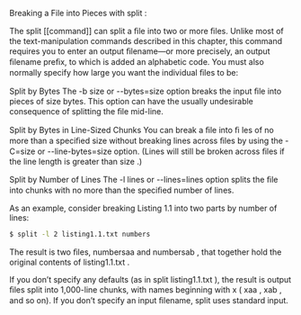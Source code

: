 
Breaking a File into Pieces with split :

The split [[command]] can split a ﬁle into two or more ﬁles. Unlike most of the text-manipulation commands described in this chapter, this command requires you to enter an output ﬁlename—or more precisely, an output ﬁlename preﬁx, to which is added an alphabetic code. You must also normally specify how large you want the individual ﬁles to be:

Split by Bytes The -b size or --bytes=size option breaks the input ﬁle into pieces of size bytes. This option can have the usually undesirable consequence of splitting the ﬁle
mid-line.

Split by Bytes in Line-Sized Chunks You can break a ﬁle into ﬁ les of no more than a speciﬁed size without breaking lines across ﬁles by using the -C=size or --line-bytes=size
option. (Lines will still be broken across ﬁles if the line length is greater than size .)

Split by Number of Lines The -l lines or --lines=lines option splits the ﬁle into chunks with no more than the speciﬁed number of lines.

As an example, consider breaking Listing 1.1 into two parts by number of lines:
```bash
$ split -l 2 listing1.1.txt numbers
```


The result is two ﬁles, numbersaa and numbersab , that together hold the original contents of listing1.1.txt .

If you don’t specify any defaults (as in split listing1.1.txt ), the result is output ﬁles split into 1,000-line chunks, with names beginning with x ( xaa , xab , and so on). If you don’t specify an input ﬁlename, split uses standard input.